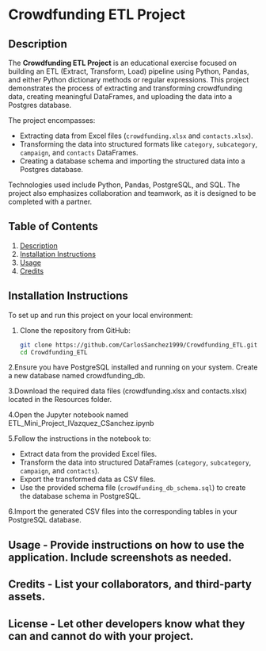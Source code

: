 # Crowdfunding ETL Project

## Description
The **Crowdfunding ETL Project** is an educational exercise focused on building an ETL (Extract, Transform, Load) pipeline using Python, Pandas, and either Python dictionary methods or regular expressions. This project demonstrates the process of extracting and transforming crowdfunding data, creating meaningful DataFrames, and uploading the data into a Postgres database.

The project encompasses:
- Extracting data from Excel files (`crowdfunding.xlsx` and `contacts.xlsx`).
- Transforming the data into structured formats like `category`, `subcategory`, `campaign`, and `contacts` DataFrames.
- Creating a database schema and importing the structured data into a Postgres database.

Technologies used include Python, Pandas, PostgreSQL, and SQL. The project also emphasizes collaboration and teamwork, as it is designed to be completed with a partner.

## Table of Contents
1. [Description](#description)
2. [Installation Instructions](#installation-instructions)
3. [Usage](#usage)
4. [Credits](#credits)

## Installation Instructions

To set up and run this project on your local environment:

1. Clone the repository from GitHub:
   ```bash
   git clone https://github.com/CarlosSanchez1999/Crowdfunding_ETL.git
   cd Crowdfunding_ETL
   
2.Ensure you have PostgreSQL installed and running on your system. Create a new database named crowdfunding_db.

3.Download the required data files (crowdfunding.xlsx and contacts.xlsx) located in the Resources folder.

4.Open the Jupyter notebook named ETL_Mini_Project_IVazquez_CSanchez.ipynb

5.Follow the instructions in the notebook to:
- Extract data from the provided Excel files.
- Transform the data into structured DataFrames (`category`, `subcategory`, `campaign`, and `contacts`).
- Export the transformed data as CSV files.
- Use the provided schema file (`crowdfunding_db_schema.sql`) to create the database schema in PostgreSQL.
  
6.Import the generated CSV files into the corresponding tables in your PostgreSQL database.

## Usage - Provide instructions on how to use the application. Include screenshots as needed.
## Credits - List your collaborators, and third-party assets.
## License - Let other developers know what they can and cannot do with your project.
